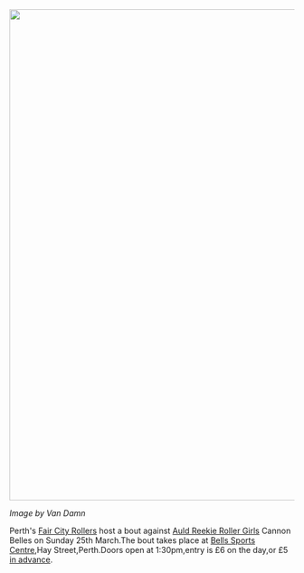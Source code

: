 <html><body><a href="/2012/03/cell.jpg"><img src="/2012/03/cell.jpg" alt="" title="cell" width="614" height="868" class="aligncenter size-full wp-image-984"></a>

<em>Image by Van Damn</em>

Perth's <a href="http://www.faircityrollers.com/">Fair City Rollers</a> host a bout against <a href="http://arrg.co.uk/">Auld Reekie Roller Girls</a> Cannon Belles on Sunday 25th March.The bout takes place at <a href="http://www.liveactive.co.uk/venues/bells-sport-centre/how-to-get-there">Bells Sports Centre</a>,Hay Street,Perth.Doors open at 1:30pm,entry is £6 on the day,or £5 <a href="http://www.brownpapertickets.com/event/232683">in advance</a>.</body></html>

